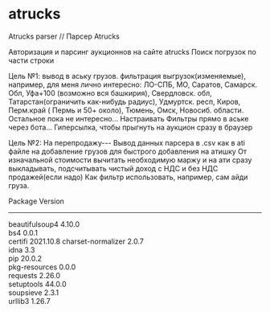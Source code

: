 # atrucks
Atrucks parser // Парсер Atrucks 

Авторизация и парсинг аукционнов на сайте atrucks
Поиск погрузок по части строки

Цель №1:
вывод в аську грузов. фильтрация выгрузок(изменяемые),
например, для меня лично интересно:
ЛО-СПБ, МО, Саратов, Самарск. Обл, Уфа+100 (возможно вся башкирия),
Свердловск. обл, Татарстан(ограничить как-нибудь радиус), Удмуртск. респ,
Киров, Перм.край ( Пермь и 50+ около), Тюмень, Омск, Новосиб. области. 
Остальное пока не интересно...
Настраивать Фильтры прямо в аське через бота...
Гиперсылка, чтобы прыгнуть на аукцион сразу в браузер

Цель №2:
На перепродажу---
Вывод данных парсера в .csv как в ati файле на добавление грузов для быстрого добавления на атишку
От изначальной стоимости вычитать необходимую маржу и на ати сразу выкладывать, подсчитывать чистый доход с НДС и без НДС продажей(если надо)
Как фильтр использовать, например, сам айди груза. 


Package            Version  
------------------ ---------
beautifulsoup4     4.10.0   
bs4                0.0.1    
certifi            2021.10.8
charset-normalizer 2.0.7    
idna               3.3      
pip                20.0.2   
pkg-resources      0.0.0    
requests           2.26.0   
setuptools         44.0.0   
soupsieve          2.3.1    
urllib3            1.26.7  